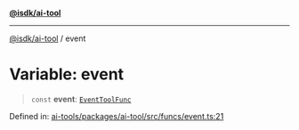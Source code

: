 [**@isdk/ai-tool**](../README.md)

***

[@isdk/ai-tool](../globals.md) / event

# Variable: event

> `const` **event**: [`EventToolFunc`](../classes/EventToolFunc.md)

Defined in: [ai-tools/packages/ai-tool/src/funcs/event.ts:21](https://github.com/isdk/ai-tool.js/blob/a24331161aecd2d7bbd8dc9f9cd3d984871261cb/src/funcs/event.ts#L21)
